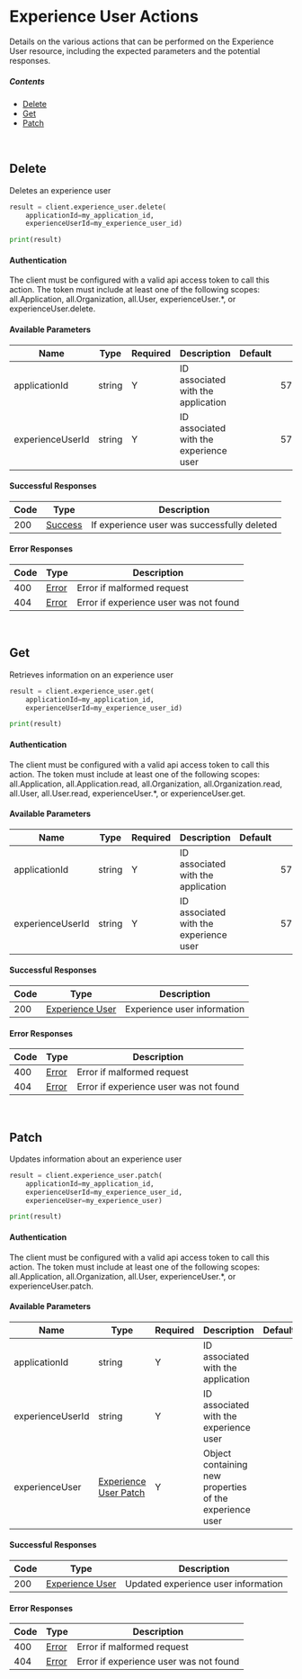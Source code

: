 # Experience User Actions

Details on the various actions that can be performed on the
Experience User resource, including the expected
parameters and the potential responses.

##### Contents

*   [Delete](#delete)
*   [Get](#get)
*   [Patch](#patch)

<br/>

## Delete

Deletes an experience user

```python
result = client.experience_user.delete(
    applicationId=my_application_id,
    experienceUserId=my_experience_user_id)

print(result)
```

#### Authentication
The client must be configured with a valid api access token to call this
action. The token must include at least one of the following scopes:
all.Application, all.Organization, all.User, experienceUser.*, or experienceUser.delete.

#### Available Parameters

| Name | Type | Required | Description | Default | Example |
| ---- | ---- | -------- | ----------- | ------- | ------- |
| applicationId | string | Y | ID associated with the application |  | 575ec8687ae143cd83dc4a97 |
| experienceUserId | string | Y | ID associated with the experience user |  | 575ed78e7ae143cd83dc4aab |

#### Successful Responses

| Code | Type | Description |
| ---- | ---- | ----------- |
| 200 | [Success](_schemas.md#success) | If experience user was successfully deleted |

#### Error Responses

| Code | Type | Description |
| ---- | ---- | ----------- |
| 400 | [Error](_schemas.md#error) | Error if malformed request |
| 404 | [Error](_schemas.md#error) | Error if experience user was not found |

<br/>

## Get

Retrieves information on an experience user

```python
result = client.experience_user.get(
    applicationId=my_application_id,
    experienceUserId=my_experience_user_id)

print(result)
```

#### Authentication
The client must be configured with a valid api access token to call this
action. The token must include at least one of the following scopes:
all.Application, all.Application.read, all.Organization, all.Organization.read, all.User, all.User.read, experienceUser.*, or experienceUser.get.

#### Available Parameters

| Name | Type | Required | Description | Default | Example |
| ---- | ---- | -------- | ----------- | ------- | ------- |
| applicationId | string | Y | ID associated with the application |  | 575ec8687ae143cd83dc4a97 |
| experienceUserId | string | Y | ID associated with the experience user |  | 575ed78e7ae143cd83dc4aab |

#### Successful Responses

| Code | Type | Description |
| ---- | ---- | ----------- |
| 200 | [Experience User](_schemas.md#experience-user) | Experience user information |

#### Error Responses

| Code | Type | Description |
| ---- | ---- | ----------- |
| 400 | [Error](_schemas.md#error) | Error if malformed request |
| 404 | [Error](_schemas.md#error) | Error if experience user was not found |

<br/>

## Patch

Updates information about an experience user

```python
result = client.experience_user.patch(
    applicationId=my_application_id,
    experienceUserId=my_experience_user_id,
    experienceUser=my_experience_user)

print(result)
```

#### Authentication
The client must be configured with a valid api access token to call this
action. The token must include at least one of the following scopes:
all.Application, all.Organization, all.User, experienceUser.*, or experienceUser.patch.

#### Available Parameters

| Name | Type | Required | Description | Default | Example |
| ---- | ---- | -------- | ----------- | ------- | ------- |
| applicationId | string | Y | ID associated with the application |  | 575ec8687ae143cd83dc4a97 |
| experienceUserId | string | Y | ID associated with the experience user |  | 575ed78e7ae143cd83dc4aab |
| experienceUser | [Experience User Patch](_schemas.md#experience-user-patch) | Y | Object containing new properties of the experience user |  | [Experience User Patch Example](_schemas.md#experience-user-patch-example) |

#### Successful Responses

| Code | Type | Description |
| ---- | ---- | ----------- |
| 200 | [Experience User](_schemas.md#experience-user) | Updated experience user information |

#### Error Responses

| Code | Type | Description |
| ---- | ---- | ----------- |
| 400 | [Error](_schemas.md#error) | Error if malformed request |
| 404 | [Error](_schemas.md#error) | Error if experience user was not found |
